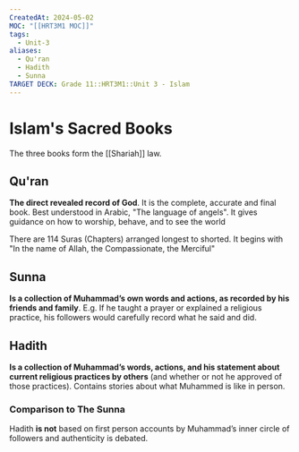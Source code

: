 ```yaml
---
CreatedAt: 2024-05-02
MOC: "[[HRT3M1 MOC]]"
tags:
  - Unit-3
aliases:
  - Qu'ran
  - Hadith
  - Sunna
TARGET DECK: Grade 11::HRT3M1::Unit 3 - Islam
---
```

# Islam's Sacred Books
The three books form the [[Shariah]] law.


## Qu'ran
**The direct revealed record of God**. It is the complete, accurate and final book. Best understood in Arabic, "The language of angels".
It gives guidance on how to worship, behave, and to see the world


There are 114 Suras (Chapters) arranged longest to shorted.
It begins with "In the name of Allah, the Compassionate, the Merciful"

## Sunna
**Is a collection of Muhammad’s own words and actions, as recorded by his friends and family**.
E.g. If he taught a prayer or explained a religious practice, his followers would carefully record what he said and did.


## Hadith
**Is a collection of Muhammad’s words, actions, and his statement about current religious practices by others** (and whether or not he approved of those practices). Contains stories about what Muhammed is like in person.


### Comparison to The Sunna
Hadith **is not** based on first person accounts by Muhammad’s inner circle of followers and authenticity is debated.



